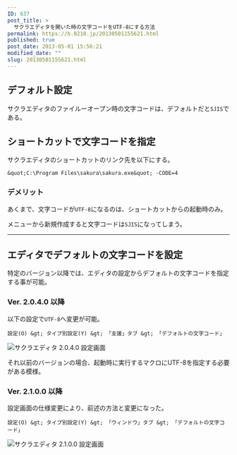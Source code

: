 ```yaml
---
ID: 637
post_title: >
  サクラエディタを開いた時の文字コードをUTF-8にする方法
permalink: https://b.0218.jp/20130501155621.html
published: true
post_date: 2013-05-01 15:56:21
modified_date: ""
slug: 20130501155621.html
---
```

<!--more-->
## デフォルト設定
サクラエディタのファイルーオープン時の文字コードは、デフォルトだと`SJIS`である。


## ショートカットで文字コードを指定
サクラエディタのショートカットのリンク先を以下にする。

```
&quot;C:\Program Files\sakura\sakura.exe&quot; -CODE=4
```


### デメリット
あくまで、文字コードが`UTF-8`になるのは、ショートカットからの起動時のみ。

メニューから新規作成すると文字コードは`SJIS`になってしまう。

---

## エディタでデフォルトの文字コードを設定
特定のバージョン以降では、エディタの設定からデフォルトの文字コードを指定する事が可能。

### Ver. 2.0.4.0 以降
以下の設定で`UTF-8`へ変更が可能。

```
設定(O) &gt; タイプ別設定(Y) &gt; 「支援」タブ &gt; 「デフォルトの文字コード」
```

<img src="[cfview name='img_1']" alt="サクラエディタ 2.0.4.0 設定画面" />

それ以前のバージョンの場合、起動時に実行するマクロにUTF-8を指定する必要がある模様。


### Ver. 2.1.0.0 以降 
設定画面の仕様変更により、前述の方法と変更になった。

```
設定(O) &gt; タイプ別設定(Y) &gt; 「ウィンドウ」タブ &gt; 「デフォルトの文字コード」
```

<img src="[cfview name='img_2']" alt="サクラエディタ 2.1.0.0 設定画面" />